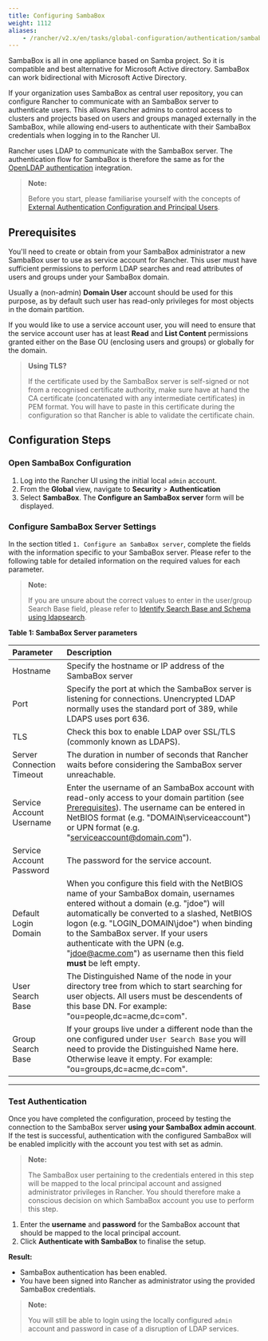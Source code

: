 ```yaml
---
title: Configuring SambaBox
weight: 1112
aliases:
    - /rancher/v2.x/en/tasks/global-configuration/authentication/sambabox/
---
```


SambaBox is all in one appliance based on Samba project. So it is compatible and best alternative for Microsoft Active directory. SambaBox can work bidirectional with Microsoft Active Directory. 

If your organization uses SambaBox as central user repository, you can configure Rancher to communicate with an SambaBox server to authenticate users. This allows Rancher admins to control access to clusters and projects based on users and groups managed externally in the SambaBox, while allowing end-users to authenticate with their SambaBox credentials when logging in to the Rancher UI.

Rancher uses LDAP to communicate with the SambaBox server. The authentication flow for SambaBox is therefore the same as for the [OpenLDAP authentication]({{<baseurl>}}/rancher/v2.x/en/admin-settings/authentication/openldap) integration.

> **Note:**
>
> Before you start, please familiarise yourself with the concepts of [External Authentication Configuration and Principal Users]({{<baseurl>}}/rancher/v2.x/en/admin-settings/authentication/#external-authentication-configuration-and-principal-users).

## Prerequisites

You'll need to create or obtain from your SambaBox administrator a new SambaBox user to use as service account for Rancher. This user must have sufficient permissions to perform LDAP searches and read attributes of users and groups under your SambaBox domain.

Usually a (non-admin) **Domain User** account should be used for this purpose, as by default such user has read-only privileges for most objects in the domain partition.

If you would like to use a service account user, you will need to ensure that the service account user has at least **Read** and **List Content** permissions granted either on the Base OU (enclosing users and groups) or globally for the domain.

> **Using TLS?**
>
> If the certificate used by the SambaBox server is self-signed or not from a recognised certificate authority, make sure have at hand the CA certificate (concatenated with any intermediate certificates) in PEM format. You will have to paste in this certificate during the configuration so that Rancher is able to validate the certificate chain.

## Configuration Steps
### Open SambaBox Configuration

1. Log into the Rancher UI using the initial local `admin` account.
2. From the **Global** view, navigate to **Security** > **Authentication**
3. Select **SambaBox**. The **Configure an SambaBox server** form will be displayed.

### Configure SambaBox Server Settings

In the section titled `1. Configure an SambaBox server`,   complete the fields with the information specific to your SambaBox server. Please refer to the following table for detailed information on the required values for each parameter.

> **Note:**
>
> If you are unsure about the correct values to enter in the  user/group Search Base field, please refer to [Identify Search Base and Schema using ldapsearch](#annex-identify-search-base-and-schema-using-ldapsearch).

**Table 1: SambaBox Server parameters**

| Parameter | Description |
|:--|:--|
| Hostname | Specify the hostname or IP address of the SambaBox server |
| Port | Specify the port at which the SambaBox server is listening for connections. Unencrypted LDAP normally uses the standard port of 389, while LDAPS uses port 636.|
| TLS | Check this box to enable LDAP over SSL/TLS (commonly known as LDAPS).|
| Server Connection Timeout | 	The duration in number of seconds that Rancher waits before considering the SambaBox server unreachable. |
| Service Account Username | Enter the username of an SambaBox account with read-only access to your domain partition (see [Prerequisites](#prerequisites)). The username can be entered in NetBIOS format (e.g. "DOMAIN\serviceaccount") or UPN format (e.g. "serviceaccount@domain.com"). |
| Service Account Password | The password for the service account.  |
| Default Login Domain | When you configure this field with the NetBIOS name of your SambaBox domain, usernames entered without a domain (e.g. "jdoe") will automatically be converted to a slashed,  NetBIOS logon (e.g. "LOGIN_DOMAIN\jdoe") when binding to the SambaBox server. If your users authenticate with the UPN (e.g. "jdoe@acme.com") as username then this field **must** be left empty. |
| User Search Base | The Distinguished Name of the node in your directory tree from which to start searching for user objects. All users must be descendents of this base DN. For example: "ou=people,dc=acme,dc=com".|
| Group Search Base | If your groups live under a different node than the one configured under `User Search Base` you will need to provide the Distinguished Name here. Otherwise leave it empty. For example: "ou=groups,dc=acme,dc=com".|

---

### Test Authentication

Once you have completed the configuration, proceed by testing the connection to the SambaBox server **using your SambaBox admin account**. If the test is successful, authentication with the configured SambaBox will be enabled implicitly with the account you test with set as admin.

> **Note:**
>
> The SambaBox user pertaining to the credentials entered in this step will be mapped to the local principal account and assigned administrator privileges in Rancher. You should therefore make a conscious decision on which SambaBox account you use to perform this step.

1. Enter the **username** and **password** for the SambaBox account that should be mapped to the local principal account.
2. Click **Authenticate with SambaBox** to finalise the setup.

**Result:**

- SambaBox authentication has been enabled.
- You have been signed into Rancher as administrator using the provided SambaBox credentials.

> **Note:**
>
> You will still be able to login using the locally configured `admin` account and password in case of a disruption of LDAP services.

